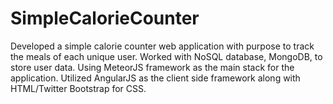 # SimpleCalorieCounter

Developed a simple calorie counter web application with purpose to track the meals of each unique
user. Worked with NoSQL database, MongoDB, to store user data. Using MeteorJS framework as the main
stack for the application. Utilized AngularJS as the client side framework along with HTML/Twitter
Bootstrap for CSS. 